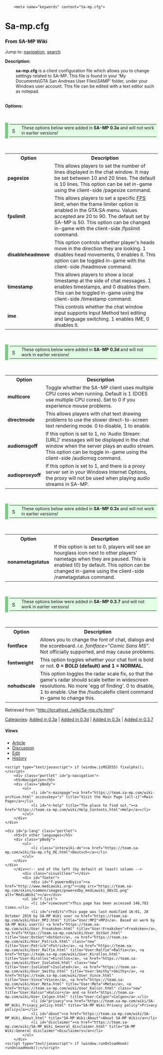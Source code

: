<!DOCTYPE html PUBLIC "-//W3C//DTD XHTML 1.0 Transitional//EN" "http://www.w3.org/TR/xhtml1/DTD/xhtml1-transitional.dtd">
<!-- saved from url=(0042)https://team.sa-mp.com/wiki/Sa-mp.cfg.html -->
<html xmlns="http://www.w3.org/1999/xhtml" xml:lang="en" lang="en" dir="ltr"><head><meta http-equiv="Content-Type" content="text/html; charset=UTF-8">
		
		<meta name="keywords" content="Sa-mp.cfg">
<link rel="shortcut icon" href="https://team.sa-mp.com/favicon.ico">
		<title>Sa-mp.cfg - SA-MP Wiki</title>
		<style type="text/css" media="screen,projection">/*<![CDATA[*/ @import "../skins/monobook/main.css?7"; /*]]>*/</style>
		<link rel="stylesheet" type="text/css" media="print" href="https://team.sa-mp.com/skins/common/commonPrint.css">
		<!--[if lt IE 5.5000]><style type="text/css">@import "../skins/monobook/IE50Fixes.css";</style><![endif]-->
		<!--[if IE 5.5000]><style type="text/css">@import "../skins/monobook/IE55Fixes.css";</style><![endif]-->
		<!--[if IE 6]><style type="text/css">@import "../skins/monobook/IE60Fixes.css";</style><![endif]-->
		<!--[if IE 7]><style type="text/css">@import "../skins/monobook/IE70Fixes.css?1";</style><![endif]-->
		<!--[if lt IE 7]><script type="text/javascript" src="../skins/common/IEFixes.js"></script>
		<meta http-equiv="imagetoolbar" content="no" /><![endif]-->
		<script type="text/javascript">var skin = 'monobook';var stylepath = '../skins';</script>
		<script type="text/javascript" src="https://team.sa-mp.com/skins/common/wikibits.js"><!-- wikibits js --></script>
		<script type="text/javascript" src="https://team.sa-mp.com/raw/gen.js"><!-- site js --></script>
		<style type="text/css">/*<![CDATA[*/
@import "../raw/MediaWiki_Common.css";
@import "../raw/MediaWiki_Monobook.css";
@import "../raw/gen.css";
/*]]>*/</style>
		<!-- Head Scripts -->
			</head>
<body class="ns-0 ltr">
	<div id="globalWrapper">
		<div id="column-content">
	<div id="content">
		<a name="top" id="top"></a>
				<h1 class="firstHeading">Sa-mp.cfg</h1>
		<div id="bodyContent">
			<h3 id="siteSub">From SA-MP Wiki</h3>
			<div id="contentSub"></div>
									<div id="jump-to-nav">Jump to: <a href="https://team.sa-mp.com/wiki/Sa-mp.cfg.html#column-one">navigation</a>, <a href="https://team.sa-mp.com/wiki/Sa-mp.cfg.html#searchInput">search</a></div>			<!-- start content -->
			<p><b>Description:</b><br>
</p>
<div class="description" style="padding-left:35px;"><b>sa-mp.cfg</b> is a client configuration file which allows you to change settings related to SA-MP. This file is found in your 'My Documents\GTA San Andreas User Files\SAMP' folder, under your Windows user account. This file can be edited with a text editor such as notepad.<br></div>
<p><br>
<b>Options:</b>
</p>
<br><div style="max-width: 750px; width:auto;">
<table style="padding: 5px; background-color: #E2FFE5; border-left: 10px solid #81C687;">

<tbody><tr>
<td><a href="https://team.sa-mp.com/wiki/Image_Add.png.html" class="image" title="Sa-mp.cfg were added in SA-MP 0.3a"><img src="https://team.sa-mp.com/upload/a/a7/Add.png" alt="Sa-mp.cfg were added in SA-MP 0.3a" width="16" height="16" longdesc="../wiki/Image_Add.png.html"></a>
</td><td align="left" style="padding-left:7px; padding-right:7px;"><span style="font-size:14px;">These options below were added in <strong>SA-MP 0.3a</strong> and will not work in earlier versions!</span>
</td></tr></tbody></table>
</div>
<p><br>
</p>
<table class="wikitable">

<tbody><tr>
<th> Option
</th><th> Description
</th></tr>
<tr>
<td> <b>pagesize</b>
</td><td> This allows players to set the number of lines displayed in the chat window. It may be set between 10 and 20 lines. The default is 10 lines. This option can be set in-game using the client-side /pagesize command.
</td></tr>
<tr>
<td> <b>fpslimit</b>
</td><td> This allows players to set a specific <a href="http://en.wikipedia.org/wiki/Frame_rate" class="external text" title="http://en.wikipedia.org/wiki/Frame_rate" rel="nofollow">FPS</a> limit, when the frame limiter option is enabled in the GTA:SA menu. Values accepted are 20 to 90. The default set by SA-MP is 50. This option can be changed in-game with the client-side /fpslimit command.
</td></tr>
<tr>
<td> <b>disableheadmove</b>
</td><td> This option controls whether player's heads move in the direction they are looking. 1 disables head movements, 0 enables it. This option can be toggled in-game with the client-side /headmove command.
</td></tr>
<tr>
<td> <b>timestamp</b>
</td><td> This allows players to show a local timestamp at the side of chat messages. 1 enables timestamps, and 0 disables them. This can be toggled in-game using the client-side /timestamp command.
</td></tr>
<tr>
<td> <b>ime</b>
</td><td> This controls whether the chat window input supports Input Method text editing and language switching. 1 enables IME, 0 disables it.
</td></tr></tbody></table>
<br><div style="max-width: 750px; width:auto;">
<table style="padding: 5px; background-color: #E2FFE5; border-left: 10px solid #81C687;">

<tbody><tr>
<td><a href="https://team.sa-mp.com/wiki/Image_Add.png.html" class="image" title="Sa-mp.cfg were added in SA-MP 0.3d"><img src="https://team.sa-mp.com/upload/a/a7/Add.png" alt="Sa-mp.cfg were added in SA-MP 0.3d" width="16" height="16" longdesc="../wiki/Image_Add.png.html"></a>
</td><td align="left" style="padding-left:7px; padding-right:7px;"><span style="font-size:14px;">These options below were added in <strong>SA-MP 0.3d</strong> and will not work in earlier versions!</span>
</td></tr></tbody></table>
</div>
<p><br>
</p>
<table class="wikitable">

<tbody><tr>
<th> Option
</th><th> Description
</th></tr>
<tr>
<td> <b> multicore</b>
</td><td> Toggle whether the SA-MP client uses multiple CPU cores when running. Default is 1 (DOES use multiple CPU cores). Set to 0 if you experience mouse problems.
</td></tr>
<tr>
<td> <b>directmode</b>
</td><td> This allows players with chat text drawing problems to use the slower direct-to-screen text rendering mode. 0 to disable, 1 to enable.
</td></tr>
<tr>
<td> <b>audiomsgoff</b>
</td><td> If this option is set to 1, no 'Audio Stream: [URL]' messages will be displayed in the chat window when the server plays an audio stream. This option can be toggle in-game using the client-side /audiomsg command.
</td></tr>
<tr>
<td> <b>audioproxyoff</b>
</td><td> If this option is set to 1, and there is a proxy server set in your Windows Internet Options, the proxy will not be used when playing audio streams in SA-MP.
</td></tr></tbody></table>
<br><div style="max-width: 750px; width:auto;">
<table style="padding: 5px; background-color: #E2FFE5; border-left: 10px solid #81C687;">

<tbody><tr>
<td><a href="https://team.sa-mp.com/wiki/Image_Add.png.html" class="image" title="Sa-mp.cfg were added in SA-MP 0.3x"><img src="https://team.sa-mp.com/upload/a/a7/Add.png" alt="Sa-mp.cfg were added in SA-MP 0.3x" width="16" height="16" longdesc="../wiki/Image_Add.png.html"></a>
</td><td align="left" style="padding-left:7px; padding-right:7px;"><span style="font-size:14px;">These options below were added in <strong>SA-MP 0.3x</strong> and will not work in earlier versions!</span>
</td></tr></tbody></table>
</div>
<p><br>
</p>
<table class="wikitable">

<tbody><tr>
<th> Option
</th><th> Description
</th></tr>
<tr>
<td> <b>nonametagstatus</b>
</td><td> If this option is set to 0, players will see an hourglass icon next to other players' nametags when they are paused. This is enabled (0) by default. This option can be changed in-game using the client-side /nametagstatus command.
</td></tr></tbody></table>
<br><div style="max-width: 750px; width:auto;">
<table style="padding: 5px; background-color: #E2FFE5; border-left: 10px solid #81C687;">

<tbody><tr>
<td><a href="https://team.sa-mp.com/wiki/Image_Add.png.html" class="image" title="Sa-mp.cfg were added in SA-MP 0.3.7"><img src="https://team.sa-mp.com/upload/a/a7/Add.png" alt="Sa-mp.cfg were added in SA-MP 0.3.7" width="16" height="16" longdesc="../wiki/Image_Add.png.html"></a>
</td><td align="left" style="padding-left:7px; padding-right:7px;"><span style="font-size:14px;">These options below were added in <strong>SA-MP 0.3.7</strong> and will not work in earlier versions!</span>
</td></tr></tbody></table>
</div>
<p><br>
</p>
<table class="wikitable">

<tbody><tr>
<th> Option
</th><th> Description
</th></tr>
<tr>
<td> <b>fontface</b>
</td><td> Allows you to change the font of chat, dialogs and the scoreboard. <i>i.e. fontface="Comic Sans MS"</i>. Not officially supported, and may cause problems.
</td></tr>
<tr>
<td> <b>fontweight</b>
</td><td> This option toggles whether your chat font is bold or not. <b>0 = BOLD (default) and 1 = NORMAL.</b>
</td></tr>
<tr>
<td> <b>nohudscale</b>
</td><td> This option toggles the radar scale fix, so that the game's radar should scale better in widescreen resolutions. No more 'egg of finding'. 0 to disable, 1 to enable. Use the /hudscalefix client command in-game to change this.
</td></tr></tbody></table>
<div class="printfooter">
Retrieved from "<a href="http://localhost../wiki/Sa-mp.cfg.html">http://localhost../wiki/Sa-mp.cfg.html</a>"</div>
			<div id="catlinks"><p class="catlinks"><a href="https://team.sa-mp.com/wiki/Special_Categories.html" title="Special:Categories">Categories</a>: <span dir="ltr"><a href="https://team.sa-mp.com/wiki/Category_Added_in_0.3a.html" title="Category:Added in 0.3a">Added in 0.3a</a></span> | <span dir="ltr"><a href="https://team.sa-mp.com/wiki/Category_Added_in_0.3d.html" title="Category:Added in 0.3d">Added in 0.3d</a></span> | <span dir="ltr"><a href="https://team.sa-mp.com/wiki/Category_Added_in_0.3x.html" title="Category:Added in 0.3x">Added in 0.3x</a></span> | <span dir="ltr"><a href="https://team.sa-mp.com/wiki/Category_Added_in_0.3.7.html" title="Category:Added in 0.3.7">Added in 0.3.7</a></span></p></div>			<!-- end content -->
			<div class="visualClear"></div>
		</div>
	</div>
		</div>
		<div id="column-one">
	<div id="p-cactions" class="portlet">
		<h5>Views</h5>
		<ul>
				 <li id="ca-nstab-main" class="selected"><a href="https://team.sa-mp.com/wiki/Sa-mp.cfg.html" accesskey="c" title="View the content page [alt-c]">Article</a></li>
				 <li id="ca-talk"><a href="https://team.sa-mp.com/wiki/Talk_Sa-mp.cfg.html" accesskey="t" title="Discussion about the content page [alt-t]">Discussion</a></li>
				 <li id="ca-edit"><a href="https://team.sa-mp.com/wiki/Sa-mp.cfg.html" accesskey="e" title="You can edit this page. Please use the preview button before saving. [alt-e]">Edit</a></li>
				 <li id="ca-history"><a href="https://team.sa-mp.com/wiki/Sa-mp.cfg.html" accesskey="h" title="Past versions of this page. [alt-h]">History</a></li>
		</ul>
	</div>

	<script type="text/javascript"> if (window.isMSIE55) fixalpha(); </script>
		<div class="portlet" id="p-navigation">
		<h5>Navigation</h5>
		<div class="pBody">
			<ul>
				<li id="n-mainpage"><a href="https://team.sa-mp.com/wiki-archive.html" accesskey="z" title="Visit the Main Page [alt-z]">Main Page</a></li>
				<li id="n-help" title="The place to find out."><a href="https://team.sa-mp.com/wiki/Help_Contents.html">Help</a></li>
			</ul>
		</div>
	</div>
	
	<div id="p-lang" class="portlet">
		<h5>In other languages</h5>
		<div class="pBody">
			<ul>
				<li class="interwiki-de"><a href="https://team.sa-mp.com/wiki/Sa-mp.cfg_DE.html">Deutsch</a></li>
			</ul>
		</div>
	</div>
		</div><!-- end of the left (by default at least) column -->
			<div class="visualClear"></div>
			<div id="footer">
				<div id="f-poweredbyico"><a href="http://www.mediawiki.org/"><img src="https://team.sa-mp.com/skins/common/images/poweredby_mediawiki_88x31.png" alt="MediaWiki"></a></div>
			<ul id="f-list">
				<li id="viewcount">This page has been accessed 146,783 times.</li>
				<li id="credits">This page was last modified 16:01, 28 October 2019 by SA-MP Wiki user <a href="https://team.sa-mp.com/wiki/User_MP2.html" title="User:MP2">MP2</a>. Based on work by SA-MP Wiki user(s) <a href="https://team.sa-mp.com/wiki/User_Freaksken.html" title="User:Freaksken">Freaksken</a>, <a href="https://team.sa-mp.com/wiki/User_OstGot.html" title="User:OstGot">OstGot</a>, <a href="https://team.sa-mp.com/wiki/User_Patrick.html" class="new" title="User:Patrick">Patrick</a>, <a href="https://team.sa-mp.com/wiki/User_Ralfie.html" title="User:Ralfie">Ralfie</a>, <a href="https://team.sa-mp.com/wiki/User_Kirollos.html" title="User:Kirollos">Kirollos</a>, <a href="https://team.sa-mp.com/wiki/User_Isolated.html" class="new" title="User:Isolated">Isolated</a>, <a href="https://team.sa-mp.com/wiki/User_Smithy.html" title="User:Smithy">Smithy</a>, <a href="https://team.sa-mp.com/wiki/User_Vince.html" title="User:Vince">Vince</a>, <a href="https://team.sa-mp.com/wiki/User_Meta.html" title="User:Meta">Meta</a>, <a href="https://team.sa-mp.com/wiki/User_Kalcor.html" class="new" title="User:Kalcor">Kalcor</a> and <a href="https://team.sa-mp.com/wiki/User_Calgon.html" title="User:Calgon">Calgon</a>.</li>
				<li id="privacy"><a href="https://team.sa-mp.com/wiki/SA-MP_Wiki_Privacy_policy.html" title="SA-MP Wiki:Privacy policy">Privacy policy</a></li>
				<li id="about"><a href="https://team.sa-mp.com/wiki/SA-MP_Wiki_About.html" title="SA-MP Wiki:About">About SA-MP Wiki</a></li>
				<li id="disclaimer"><a href="https://team.sa-mp.com/wiki/SA-MP_Wiki_General_disclaimer.html" title="SA-MP Wiki:General disclaimer">Disclaimers</a></li>
			</ul>
		</div>
	<script type="text/javascript"> if (window.runOnloadHook) runOnloadHook();</script>
</div>
<!-- Served by forum in 71.02 secs. -->

</body></html>